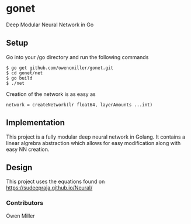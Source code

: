 # gonet
Deep Modular Neural Network in Go

## Setup
Go into your /go directory and run the following commands
```
$ go get github.com/owencmiller/gonet.git
$ cd gonet/net
$ go build
$ ./net
```
Creation of the network is as easy as 
```
network = createNetwork(lr float64, layerAmounts ...int)
``` 
## Implementation
This project is a fully modular deep neural network in Golang. 
It contains a linear algrebra abstraction which allows for easy modification along with easy NN creation.

## Design
This project uses the equations found on https://sudeepraja.github.io/Neural/

### Contributors
Owen Miller

